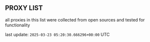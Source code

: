 ## PROXY LIST

all proxies in this list were collected from open sources and tested for functionality

last update: `2025-03-23 05:20:30.666296+00:00` UTC